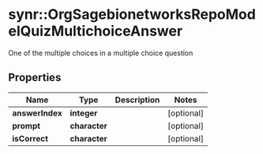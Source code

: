 # synr::OrgSagebionetworksRepoModelQuizMultichoiceAnswer

One of the multiple choices in a multiple choice question

## Properties
Name | Type | Description | Notes
------------ | ------------- | ------------- | -------------
**answerIndex** | **integer** |  | [optional] 
**prompt** | **character** |  | [optional] 
**isCorrect** | **character** |  | [optional] 


